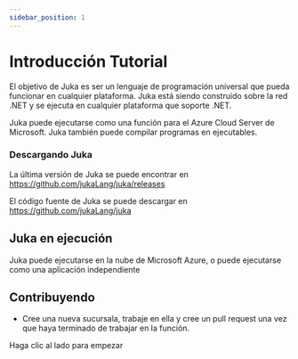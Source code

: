 ```yaml
---
sidebar_position: 1
---
```


# Introducción Tutorial

El objetivo de Juka es ser un lenguaje de programación universal que pueda funcionar en cualquier plataforma. Juka está siendo construido sobre la red .NET y se ejecuta en cualquier plataforma que soporte .NET.

Juka puede ejecutarse como una función para el Azure Cloud Server de Microsoft. Juka también puede compilar programas en ejecutables.

### Descargando Juka
La última versión de Juka se puede encontrar en https://github.com/jukaLang/juka/releases

El código fuente de Juka se puede descargar en https://github.com/jukaLang/juka

## Juka en ejecución
Juka puede ejecutarse en la nube de Microsoft Azure, o puede ejecutarse como una aplicación independiente

## Contribuyendo
- Cree una nueva sucursala, trabaje en ella y cree un pull request una vez que haya terminado de trabajar en la función.

Haga clic al lado para empezar